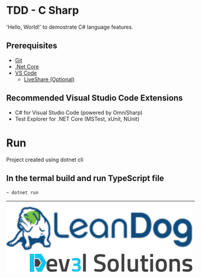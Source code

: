 # TDD - C Sharp

'Hello, World!' to demostrate C# language features.


## Prerequisites

- [Git](https://github.com/)
- [.Net Core](https://dotnet.microsoft.com/en-us/download/)
- [VS Code](https://code.visualstudio.com/)
  - [LiveShare (Optional)](https://code.visualstudio.com/learn/collaboration/live-share)

## Recommended Visual Studio Code Extensions

- C# for Visual Studio Code (powered by OmniSharp)
- Test Explorer for .NET Core (MSTest, xUnit, NUnit)


# Run

Project created using dotnet cli

## In the termal build and run TypeScript file

```bash
~ dotnet run
```

---

![](/assets/dev3l-solutions-logo-lean-dog.png)


